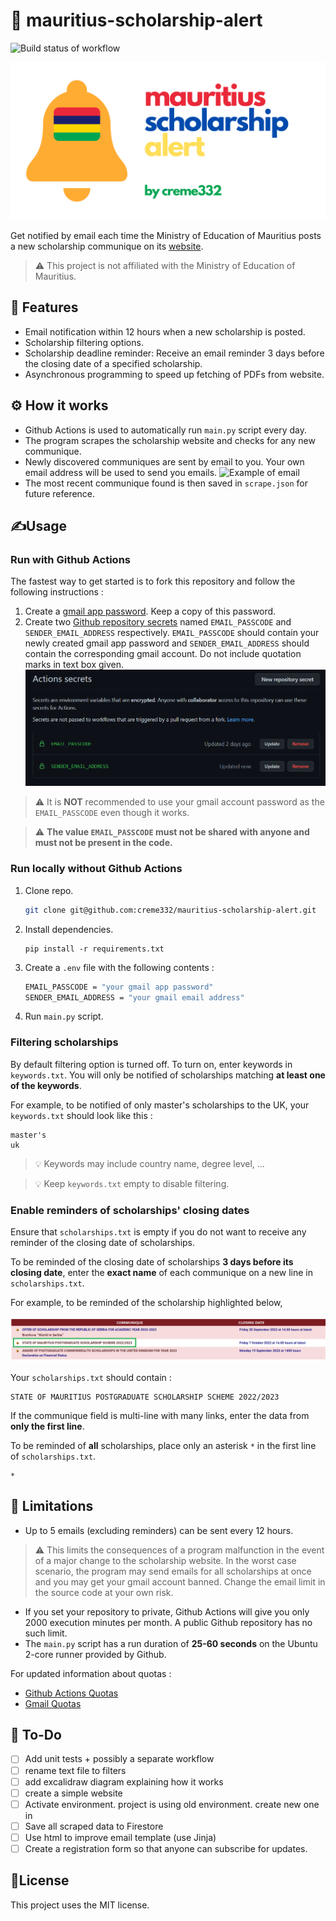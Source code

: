 # 🔔 mauritius-scholarship-alert
![Build status of workflow](https://github.com/creme332/mauritius-scholarship-alert/actions/workflows/main.yml/badge.svg)

![mauritius scholarship alert logo](assets/logo.png)

Get notified by email each time the Ministry of Education of Mauritius posts a new scholarship communique on its [website](https://education.govmu.org/Pages/Downloads/Scholarships/Scholarships-for-Mauritius-Students.aspx).

> ⚠ This project is not affiliated with the Ministry of Education of Mauritius. 

## 🚀 Features
- Email notification within 12 hours when a new scholarship is posted.
- Scholarship filtering options.
- Scholarship deadline reminder: Receive an email reminder 3 days before the closing date of a specified scholarship.
- Asynchronous programming to speed up fetching of PDFs from website.

## ⚙ How it works
- Github Actions is used to automatically run `main.py` script every day.
- The program scrapes the scholarship website and checks for any new communique. 
- Newly discovered communiques are sent by email to you. Your own email address will be used to send you emails.
    ![Example of email](assets/emailgif.gif)
 - The most recent communique found is then saved in `scrape.json` for future reference.

## ✍Usage
### Run with Github Actions 
The fastest way to get started is to fork this repository and follow the following instructions :
1. Create a [gmail app password](https://itsupport.umd.edu/itsupport/?id=kb_article_view&sysparm_article=KB0015112&sys_kb_id=76433076dbdf8c904cb035623996194b&spa=1). Keep a copy of this password.
2. Create two [Github repository secrets](https://docs.github.com/en/actions/security-guides/encrypted-secrets) named  `EMAIL_PASSCODE` and `SENDER_EMAIL_ADDRESS` respectively. `EMAIL_PASSCODE` should contain your newly created gmail app password and `SENDER_EMAIL_ADDRESS` should contain the corresponding gmail account. Do not include quotation marks in text box given.
    ![github secret image](assets/githubsecret.png)

> ⚠ It is **NOT** recommended to use your gmail account password as the `EMAIL_PASSCODE` even though it works.

> ⚠ **The value `EMAIL_PASSCODE` must not be shared with anyone and must not be present in the code.** 

### Run locally without Github Actions
1. Clone repo.

    ```bash
    git clone git@github.com:creme332/mauritius-scholarship-alert.git
    ```

2. Install dependencies.
    ```
    pip install -r requirements.txt
    ```

3. Create a `.env` file with the following contents :

    ```bash
    EMAIL_PASSCODE = "your gmail app password"
    SENDER_EMAIL_ADDRESS = "your gmail email address"
    ```
4. Run `main.py` script.

### Filtering scholarships
By default filtering option is turned off. To turn on, enter keywords in `keywords.txt`. You will only be notified of scholarships matching **at least one of the keywords**.

For example, to be notified of only master's scholarships to the UK, your `keywords.txt` should look like this :
```
master's
uk
```
> 💡 Keywords may include country name, degree level, ...

> 💡 Keep `keywords.txt` empty to disable filtering.

### Enable reminders of scholarships' closing dates

Ensure that  `scholarships.txt` is empty if you do not want to receive any reminder of the closing date of scholarships.

To be reminded of the closing date of scholarships **3 days before its closing date**, enter the **exact name** of each communique on a new line in `scholarships.txt`. 

For example, to be reminded of the scholarship highlighted below, 

![screenshot of website highlighting one communique](assets/example.png)

Your `scholarships.txt` should contain :
```
​STATE OF MAURITIUS POSTGRADUATE SCHOLARSHIP SCHEME 2022/2023
```

If the communique field is multi-line with many links, enter the data from **only the first line**.

To be reminded of **all** scholarships, place only an asterisk `*` in the first line of `scholarships.txt`.

```
*
```

## 🤚 Limitations
- Up to 5 emails (excluding reminders) can be sent every 12 hours.

> ⚠ This limits the consequences of a program malfunction in the event of a major change to the scholarship website. In the worst case scenario, the program may send emails for all scholarships at once and you may get your gmail account banned. Change the email limit in the source code at your own risk.

- If you set your repository to private, Github Actions will give you only 2000 execution minutes per month. A public Github repository has no such limit. 
- The `main.py` script has a run duration of **25-60 seconds** on the  Ubuntu 2-core runner provided by Github.

For updated information about quotas :
- [Github Actions Quotas](https://docs.github.com/en/billing/managing-billing-for-github-actions/about-billing-for-github-actions)
- [Gmail Quotas](https://support.google.com/a/answer/166852?hl=en)

## 🔨 To-Do
- [ ] Add unit tests + possibly a separate workflow
- [ ] rename text file to filters
- [ ] add excalidraw diagram explaining how it works
- [ ] create a simple website
- [ ] Activate environment. project is using old environment. create new one in 
- [ ] Save all scraped data to Firestore
- [ ] Use html to improve email template (use Jinja)
- [ ] Create a registration form so that anyone can subscribe for updates.

## 📃License
This project uses the MIT license.